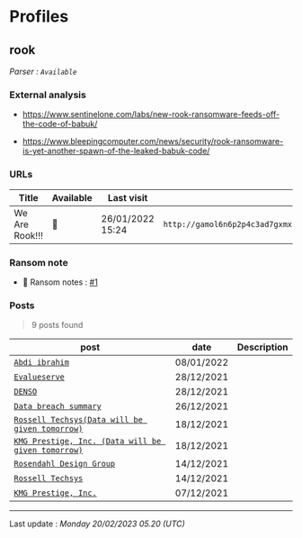 # Profiles

## **rook**


_Parser : `Available`_

### External analysis
- https://www.sentinelone.com/labs/new-rook-ransomware-feeds-off-the-code-of-babuk/

- https://www.bleepingcomputer.com/news/security/rook-ransomware-is-yet-another-spawn-of-the-leaked-babuk-code/

### URLs
| Title | Available | Last visit | fqdn | Screenshot 
|---|---|---|---|---|
| We Are Rook!!! | 🔴 | 26/01/2022 15:24 | `http://gamol6n6p2p4c3ad7gxmx3ur7wwdwlywebo2azv3vv5qlmjmole2zbyd.onion` | ❌ | 


### Ransom note
* 📝 Ransom notes :  <a href="/ransomware_notes/rook/rook.txt" target=_blank>#1</a> 

### Posts

> 9 posts found

| post | date | Description
|---|---|---|
| [`Abdi ibrahim`](https://google.com/search?q=Abdi+ibrahim) | 08/01/2022 |   |
| [`Evalueserve`](https://google.com/search?q=Evalueserve) | 28/12/2021 |   |
| [`DENSO`](https://google.com/search?q=DENSO) | 28/12/2021 |   |
| [`Data breach summary`](https://google.com/search?q=Data+breach+summary) | 26/12/2021 |   |
| [`Rossell Techsys(Data will be given tomorrow)`](https://google.com/search?q=Rossell+Techsys%28Data+will+be+given+tomorrow%29) | 18/12/2021 |   |
| [`KMG Prestige, Inc. (Data will be given tomorrow)`](https://google.com/search?q=KMG+Prestige%2C+Inc.+%28Data+will+be+given+tomorrow%29) | 18/12/2021 |   |
| [`Rosendahl Design Group`](https://google.com/search?q=Rosendahl+Design+Group) | 14/12/2021 |   |
| [`Rossell Techsys`](https://google.com/search?q=Rossell+Techsys) | 14/12/2021 |   |
| [`KMG Prestige, Inc.`](https://google.com/search?q=KMG+Prestige%2C+Inc.) | 07/12/2021 |   |

 --- 


Last update : _Monday 20/02/2023 05.20 (UTC)_
